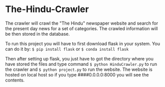 # The-Hindu-Crawler

The crawler will crawl the "The Hindu" newspaper website and search for the present day news for a set of categories. The crawled information will be then stored in the database. 

To run this project you will have to first download flask in your system. You can do it by:
`$ pip install flask` or
`$ conda install flask`

Then after setting up flask, you just have to got the directory where you have stored the files and type command 
`$ python HinduCrawler.py` 
to run the crawler and
`$ python project.py`
to run the website.
The website is hosted on local host so if you type ####0.0.0.0:8000
you will see the contents.
